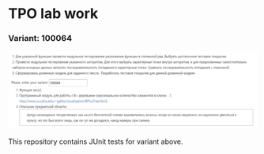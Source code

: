 # TPO lab work

### Variant: 100064

<img src="variant.png">

This repository contains JUnit tests for  variant above.